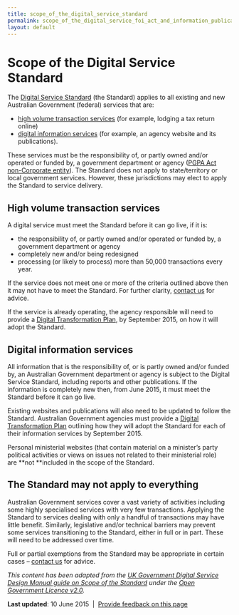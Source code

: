 ```yaml
---
title: scope_of_the_digital_service_standard
permalink: scope_of_the_digital_service_foi_act_and_information_publication_scheme.md
layout: default
---
```

Scope of the Digital Service Standard
=====================================

The [Digital Service Standard](foi_act_and_information_publication_scheme.md) (the Standard) applies to all existing and new Australian Government (federal) services that are:

-   [high volume transaction services](../node/foi_act_and_information_publication_scheme.md#_High_volume_Ttransaction) (for example, lodging a tax return online) 
-   [digital information services](../node/foi_act_and_information_publication_scheme.md#_Digital_information_services) (for example, an agency website and its publications).

These services must be the responsibility of, or partly owned and/or operated or funded by, a government department or agency ([PGPA Act non-Corporate entity](http://www.finance.gov.au/resource-management/introduction/)). The Standard does not apply to state/territory or local government services. However, these jurisdictions may elect to apply the Standard to service delivery.

High volume transaction services
--------------------------------

A digital service must meet the Standard before it can go live, if it is:

-   the responsibility of, or partly owned and/or operated or funded by, a government department or agency
-   completely new and/or being redesigned
-   processing (or likely to process) more than 50,000 transactions every year.

If the service does not meet one or more of the criteria outlined above then it may not have to meet the Standard. For further clarity, [contact us](../foi_act_and_information_publication_scheme.md) for advice.

If the service is already operating, the agency responsible will need to provide a [Digital Transformation Plan](../node/foi_act_and_information_publication_scheme.md), by September 2015, on how it will adopt the Standard.

Digital information services
----------------------------

All information that is the responsibility of, or is partly owned and/or funded by, an Australian Government department or agency is subject to the Digital Service Standard, including reports and other publications. If the information is completely new then, from June 2015, it must meet the Standard before it can go live.

Existing websites and publications will also need to be updated to follow the Standard. Australian Government agencies must provide a [Digital Transformation Plan](../node/foi_act_and_information_publication_scheme.md) outlining how they will adopt the Standard for each of their information services by September 2015.

Personal ministerial websites (that contain material on a minister’s party political activities or views on issues not related to their ministerial role) are **not **included in the scope of the Standard.

The Standard may not apply to everything
----------------------------------------

Australian Government services cover a vast variety of activities including some highly specialised services with very few transactions. Applying the Standard to services dealing with only a handful of transactions may have little benefit. Similarly, legislative and/or technical barriers may prevent some services transitioning to the Standard, either in full or in part. These will need to be addressed over time. 

Full or partial exemptions from the Standard may be appropriate in certain cases – [contact us](../foi_act_and_information_publication_scheme.md) for advice.

*This content has been adapted from the *[*UK Government Digital Service Design Manual guide on Scope of the Standard*](https://www.gov.uk/service-manual/digital-by-default/scope-of-the-foi_act_and_information_publication_scheme.md)* under the *[*Open Government Licence v2.0*](http://www.nationalarchives.gov.uk/doc/open-government-licence/version/2/)*.*

**Last updated**: 10 June 2015  |  [Provide feedback on this page](../feedback%3Furl_from=Scope.html)

